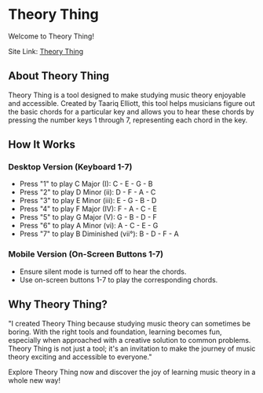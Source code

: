 # Theory Thing

Welcome to Theory Thing!

Site Link: [Theory Thing](https://theorything.netlify.app/)

## About Theory Thing

Theory Thing is a tool designed to make studying music theory enjoyable and accessible. Created by Taariq Elliott, this tool helps musicians figure out the basic chords for a particular key and allows you to hear these chords by pressing the number keys 1 through 7, representing each chord in the key.

## How It Works

### Desktop Version (Keyboard 1-7)

- Press "1" to play C Major (I): C - E - G - B
- Press "2" to play D Minor (ii): D - F - A - C
- Press "3" to play E Minor (iii): E - G - B - D
- Press "4" to play F Major (IV): F - A - C - E
- Press "5" to play G Major (V): G - B - D - F
- Press "6" to play A Minor (vi): A - C - E - G
- Press "7" to play B Diminished (vii°): B - D - F - A

### Mobile Version (On-Screen Buttons 1-7)

- Ensure silent mode is turned off to hear the chords.
- Use on-screen buttons 1-7 to play the corresponding chords.

## Why Theory Thing?

"I created Theory Thing because studying music theory can sometimes be boring. With the right tools and foundation, learning becomes fun, especially when approached with a creative solution to common problems. Theory Thing is not just a tool; it's an invitation to make the journey of music theory exciting and accessible to everyone."

Explore Theory Thing now and discover the joy of learning music theory in a whole new way!
